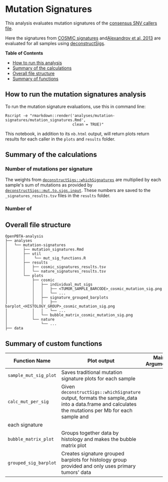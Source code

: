 # Mutation Signatures

This analysis evaluates mutation signatures of the [consensus SNV callers file](https://github.com/AlexsLemonade/OpenPBTA-analysis/tree/master/analyses/snv-callers#consensus-mutation-call).

Here the signatures from [COSMIC signatures](https://cancer.sanger.ac.uk/cosmic)
and[Alexandrov et al, 2013](https://www.ncbi.nlm.nih.gov/pubmed/23945592) are
evaluated for all samples using [deconstructSigs](https://github.com/raerose01/deconstructSigs).

**Table of Contents**
* [How to run this analysis](#how-to-run-the-mutation-signatures-analysis)
* [Summary of the calculations](#summary-of-the-calculations)
* [Overall file structure](#overall-file-structure)
* [Summary of functions](#summary-of-custom-functions)

## How to run the mutation signatures analysis

To run the mutation signature evaluations, use this in command line:
```
Rscript -e "rmarkdown::render('analyses/mutation-signatures/mutation_signatures.Rmd',
                              clean = TRUE)"
```

This notebook, in addition to its `nb.html` output, will return plots return results for each caller in the `plots` and `results` folder.

## Summary of the calculations

### Number of mutations per signature

The weights from [`deconstructSigs::whichSignatures`](https://www.rdocumentation.org/packages/deconstructSigs/versions/1.8.0/topics/whichSignatures) are multiplied by each sample's sum of mutations as provided by [`deconstructSigs::mut.to.sigs.input`](https://www.rdocumentation.org/packages/deconstructSigs/versions/1.8.0/topics/mut.to.sigs.input).
These numbers are saved to the `_signatures_results.tsv` files in the `results` folder.

### Number of


## Overall file structure
```
OpenPBTA-analysis
├── analyses
│   └── mutation-signatures
│       ├── mutation_signatures.Rmd
│       ├── util
│       │    └── mut_sig_functions.R
│       ├── results
│       │   ├── cosmic_signatures_results.tsv
│       │   └── nature_signatures_results.tsv
│       └── plots
│           ├── cosmic
│           │   ├── individual_mut_sigs
│           │   │   ├── <TUMOR_SAMPLE_BARCODE>_cosmic_mutation_sig.png
│           │   │   └── ...
│           │   ├── signature_grouped_barplots
│           │   │   ├── barplot_<HISTOLOGY_GROUP>_cosmic_mutation_sig.png
│           │   │   └── ...
│           │   └── bubble_matrix_cosmic_mutation_sig.png
│           └── nature
│               └── ...
├── data
```

## Summary of custom functions

|Function Name|Plot output|Main Arguments|
|-------------|-----------|---------|
|`sample_mut_sig_plot`|Saves traditional mutation signature plots for each sample|
|`calc_mut_per_sig`|Given `deconstructSigs::whichSignature` output, formats the sample_data into a data.frame and calculates the mutations per Mb for each sample and
each signature|
|`bubble_matrix_plot`|Groups together data by histology and makes the bubble matrix plot|
|`grouped_sig_barplot`|Creates signature grouped barplots for histology group provided and only uses primary tumors' data|
